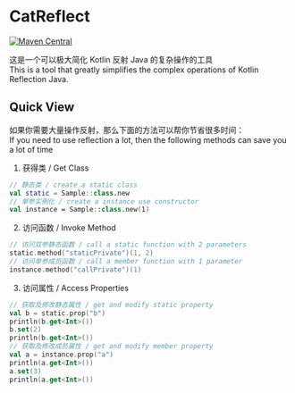 # CatReflect

[![Maven Central](https://img.shields.io/maven-central/v/io.github.zsqw123/cat-reflect)](https://search.maven.org/artifact/io.github.zsqw123/cat-reflect)

这是一个可以极大简化 Kotlin 反射 Java 的复杂操作的工具  
This is a tool that greatly simplifies the complex operations of Kotlin Reflection Java.

## Quick View

如果你需要大量操作反射，那么下面的方法可以帮你节省很多时间：  
If you need to use reflection a lot, then the following methods can save you a lot of time

1. 获得类 / Get Class
```kotlin
// 静态类 / create a static class
val static = Sample::class.new
// 单参实例化 / create a instance use constructor
val instance = Sample::class.new(1)
```
2. 访问函数 / Invoke Method
```kotlin
// 访问双参静态函数 / call a static function with 2 parameters
static.method("staticPrivate")(1, 2)
// 访问单参成员函数 / call a member function with 1 parameter
instance.method("callPrivate")(1)
```
3. 访问属性 / Access Properties
```kotlin
// 获取及修改静态属性 / get and modify static property
val b = static.prop("b")
println(b.get<Int>())
b.set(2)
println(b.get<Int>())
// 获取及修改成员属性 / get and modify member property
val a = instance.prop("a")
println(a.get<Int>())
a.set(3)
println(a.get<Int>())
```